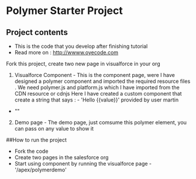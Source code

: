 # Polymer Starter Project
## Project contents
- This is the code that you develop after finishing tutorial
- Read more on : http://wwww.oyecode.com

Fork this project, create two new page in visualforce in your org 


1. Visualforce Component -
   This is the component page, were I have designed a polymer component and imported the required resource files
   . We need polymer.js and platform.js which I have imported from the CDN resource or cdnjs
   Here I have created a custom component that create  a string that says : - 'Hello {{value}}' provided by user martin
   
- "<test-elem name="World"></test-elem>"


2. Demo page - 
   The demo page, just comsume this polymer element, you can pass on any value to show it



##How to run the project 

- Fork the code
- Create two pages in the salesforce org
- Start using component by running the visualforce page  -  '<instacename>/apex/polymerdemo'
